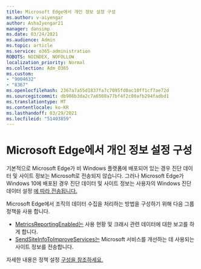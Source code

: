 ```yaml
---
title: Microsoft Edge에서 개인 정보 설정 구성
ms.author: v-aiyengar
author: AshaIyengar21
manager: dansimp
ms.date: 03/24/2021
ms.audience: Admin
ms.topic: article
ms.service: o365-administration
ROBOTS: NOINDEX, NOFOLLOW
localization_priority: Normal
ms.collection: Adm_O365
ms.custom:
- "9004632"
- "8367"
ms.openlocfilehash: 2367a7a55d1837fa7c7095fd0ac10ff1cf7ae72d
ms.sourcegitcommit: db908b3da2c7a6508a77bf4f2c80afb294fadbd1
ms.translationtype: MT
ms.contentlocale: ko-KR
ms.lasthandoff: 03/29/2021
ms.locfileid: "51403859"
---
```

# <a name="configure-privacy-settings-in-microsoft-edge"></a>Microsoft Edge에서 개인 정보 설정 구성

기본적으로 Microsoft Edge가 비 Windows 플랫폼에 배포되어 있는 경우 진단 데이터 및 사이트 정보는 Microsoft로 전송되지 않습니다. 그러나 Microsoft Edge가 Windows 10에 배포된 경우 진단 데이터 및 사이트 정보는 사용자의 Windows 진단 데이터 설정 [에 따라 전송됩니다.](https://go.microsoft.com/fwlink/?linkid=2132472)

Microsoft Edge에서 조직의 데이터 수집을 처리하는 방법을 구성하기 위해 다음 그룹 정책을 사용 합니다.
- [MetricsReportingEnabled는](https://go.microsoft.com/fwlink/?linkid=2132470) 사용 현황 및 크래시 관련 데이터에 대한 보고를 하게 합니다.
- [SendSiteInfoToImproveServices는](https://go.microsoft.com/fwlink/?linkid=2132470) Microsoft 서비스를 개선하는 데 사용되는 사이트 정보를 전송합니다.

자세한 내용은 정책 설정 [구성을 참조하세요.](https://go.microsoft.com/fwlink/?linkid=2132577)
